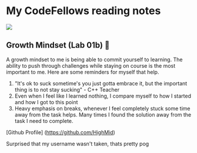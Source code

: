 # My CodeFellows reading notes

![](https://i.kym-cdn.com/entries/icons/original/000/009/803/spongebob-squarepants-patrick-spongebob-patrick-star-background-225039.jpg)

## Growth Mindset (Lab 01b) :muscle:

A growth mindset to me is being able to commit yourself to learning. The ability to push through challenges while staying on course is the most important to me.
Here are some reminders for myself that help.

  1. "It's ok to suck sometime's you just gotta embrace it, but the important thing is to not stay sucking" - C++ Teacher
  2.  Even when I feel like I learned nothing, I compare myself to how I started and how I got to this point
  3.  Heavy emphasis on breaks, whenever I feel completely stuck some time away from the task helps.  Many times I found the solution away from the task I need to complete.

[Github Profile] (https://github.com/HighMid)

Surprised that my username wasn't taken, thats pretty pog
